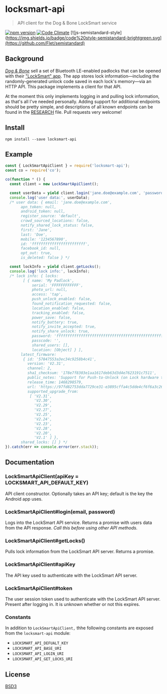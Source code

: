 # locksmart-api

> API client for the Dog & Bone LockSmart service

[![npm version](https://img.shields.io/npm/v/locksmart-api.svg)](https://www.npmjs.com/package/locksmart-api)
[![Code Climate](https://img.shields.io/codeclimate/github/spinda/locksmart-api.svg)](https://codeclimate.com/github/spinda/locksmart-api)
[![js-semistandard-style](https://img.shields.io/badge/code%20style-semistandard-brightgreen.svg](https://github.com/Flet/semistandard)

## Background

[*Dog & Bone*](https://www.dogandbonecases.com/) sell a set of Bluetooth
LE-enabled padlocks that can be opened with their
["LockSmart" app](https://play.google.com/store/apps/details?id=com.dogandbonecases.locksmart).
The app stores lock information&mdash;including the randomly-generated unlock
code saved in each lock's memory&mdash;via an HTTP API. This package implements
a client for that API.

At the moment this only implements logging in and pulling lock information, as
that's all I've needed personally. Adding support for additional endpoints
should be pretty simple, and descriptions of all known endpoints can be found in
the [RESEARCH](/RESEARCH) file. Pull requests very welcome!

## Install

```
npm install --save locksmart-api
```

## Example

```javascript
const { LockSmartApiClient } = require('locksmart-api');
const co = require('co');

co(function * () {
  const client = new LockSmartApiClient();

  const userData = yield client.login('jane.doe@example.com', 'password123');
  console.log('user data:', userData);
  /* user data: { email: 'jane.doe@example.com',
       apn_token: null,
       android_token: null,
       register_source: 'default',
       crowd_sourced_locations: false,
       notify_shared_lock_status: false,
       first: 'Jane',
       last: 'Doe',
       mobile: '1234567890',
       id: 'ffffffffffffffffffffffff',
       facebook_id: null,
       opt_out: true,
       is_deleted: false } */

  const lockInfo = yield client.getLocks();
  console.log('lock info:', lockInfo);
  /* lock info: { locks: 
        [ { name: 'My Padlock',
            serial: 'FFFFFFFFFFFF',
            photo_url: null,
            access: 'tap',
            push_unlock_enabled: false,
            found_notification_requested: false,
            location_enabled: false,
            tracking_enabled: false,
            power_save: false,
            notify_battery: true,
            notify_invite_accepted: true,
            notify_share_unlock: true,
            password: 'ffffffffffffffffffffffffffffffffffffffffffffffffffffffffffffffff',
            passcode: '',
            shared_users: [],
            location: [Object] } ],
       latest_firmware: 
        { id: '57847553a3ec34c9258b4c41',
          version: 'V2.31',
          channel: 2,
          sha1_checksum: '178e7f8303e1aa1617deb63d3d4e7623191c7511',
          public_notes: 'Support for Push-to-Unlock (on Lock hardware that supports it) and Location Services features',
          release_time: 1468298579,
          url: 'https://97fd82753dda7729ce31-e3895cffa4c5dde4cf6f6a3c268ece7b.ssl.cf4.rackcdn.com/V2.315784755363645.hex',
          supported_upgrade_from: 
           [ 'V2.31',
             'V2.30',
             'V2.29',
             'V2.27',
             'V2.25',
             'V2.24',
             'V2.23',
             'V2.28',
             'V2.20',
             'V2.1' ] },
       shared_locks: [] } */
}).catch(err => console.error(err.stack));
```

## Documentation

### LockSmartApiClient(apiKey = LOCKSMART_API_DEFAULT_KEY)

API client constructor. Optionally takes an API key; default is the key the
Android app uses.

### LockSmartApiClient#login(email, password)

Logs into the LockSmart API service. Returns a promise with users data from the
API response. *Call this before using other API methods.*

### LockSmartApiClient#getLocks()

Pulls lock information from the LockSmart API server. Returns a promise.

### LockSmartApiClient#apiKey

The API key used to authenticate with the LockSmart API server.

### LockSmartApiClient#token

The user session token used to authenticate with the LockSmart API server.
Present after logging in. It is unknown whether or not this expires.

### Constants

In addition to `LockSmartApiClient,` thhe following constants are exposed from
the `locksmart-api` module:

- `LOCKSMART_API_DEFUALT_KEY`
- `LOCKSMART_API_BASE_URI`
- `LOCKSMART_API_LOGIN_URI`
- `LOCKSMART_API_GET_LOCKS_URI`

## License

[BSD3](/LICENSE)

